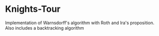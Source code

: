 # Knights-Tour
Implementation of Warnsdorff's algorithm with Roth and Ira's proposition. Also includes a backtracking algorithm
